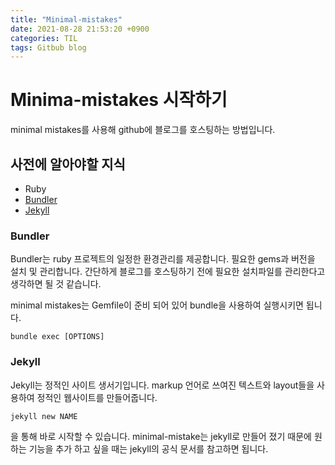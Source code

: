 ```yaml
---
title: "Minimal-mistakes"
date: 2021-08-28 21:53:20 +0900
categories: TIL
tags: Gitbub blog
---
```


# Minima-mistakes 시작하기

minimal mistakes를 사용해 github에 블로그를 호스팅하는 방법입니다.

## 사전에 알아야할 지식

- Ruby
- [Bundler](https://bundler.io)
- [Jekyll](https://jekyllrb.com)

### Bundler

Bundler는 ruby 프로젝트의 일정한 환경관리를 제공합니다. 필요한 gems과 버전을 설치 및 관리합니다.
간단하게 블로그를 호스팅하기 전에 필요한 설치파일를 관리한다고 생각하면 될 것 같습니다.

minimal mistakes는 Gemfile이 준비 되어 있어 bundle을 사용하여 실행시키면 됩니다.

```
bundle exec [OPTIONS]
```

### Jekyll

Jekyll는 정적인 사이트 생서기입니다. markup 언어로 쓰여진 텍스트와 layout들을 사용하여 정적인 웹사이트를 만들어줍니다.

```
jekyll new NAME
```

을 통해 바로 시작할 수 있습니다. minimal-mistake는 jekyll로 만들어 졌기 때문에 원하는 기능을 추가 하고 싶을 때는
jekyll의 공식 문서를 참고하면 됩니다.
